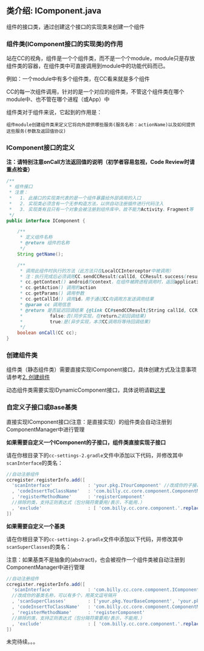 ## 类介绍: IComponent.java

组件的接口类，通过创建这个接口的实现类来创建一个组件

### 组件类(IComponent接口的实现类)的作用

站在CC的视角，组件是一个个组件类，而不是一个个module，module只是存放组件类的容器，在组件类中可直接调用到module中的功能代码而已。

例如：一个module中有多个组件类，在CC看来就是多个组件

CC的每一次组件调用，针对的是一个对应的组件类，不管这个组件类在哪个module中、也不管在哪个进程（或App）中

组件类对于组件来说，它起到的作用是：

    组件module创建组件类来定义它将向外提供哪些服务(服务名称：actionName)以及如何提供这些服务(参数及返回值协议)

### IComponent接口的定义


__注：请特别注意onCall方法返回值的说明（初学者容易忽视，Code Review时请重点检查）__

```java
/**
 * 组件接口
 * 注意：
 *   1. 此接口的实现类代表的是一个组件暴露给外部调用的入口
 *   2. 实现类必须含有一个无参构造方法，以供自动注册插件进行代码注入
 *   3. 实现类有且只有一个对象会被注册到组件库中，故不能为Activity、Fragment等
 */
public interface IComponent {

    /**
     * 定义组件名称
     * @return 组件的名称
     */
    String getName();

    /**
     * 调用此组件时执行的方法（此方法只在LocalCCInterceptor中被调用）
     * 注：执行完成后必须调用CC.sendCCResult(callId, CCResult.success(result));
     * cc.getContext() android的context，在组件被跨进程调用时，返回application对象
     * cc.getAction() 调用的action
     * cc.getParams() 调用参数
     * cc.getCallId() 调用id，用于通过CC向调用方发送调用结果
     * @param cc 调用信息
     * @return 是否延迟回调结果 {@link CC#sendCCResult(String callId, CCResult result)}
     *          false:否(同步实现，在return之前回调结果)
     *          true:是(异步实现，本次CC调用将等待回调结果)
     */
    boolean onCall(CC cc);
}
```

### 创建组件类

组件类（静态组件类）需要直接实现IComponent接口，具体创建方式及注意事项请参考[2. 创建组件][1]

动态组件类需要实现IDynamicComponent接口，具体说明请戳[这里][2]

### 自定义子接口或Base基类

直接实现IComponent接口(注意：是直接实现）的组件类会自动注册到ComponentManager中进行管理

**如果需要自定义一个IComponent的子接口，组件类直接实现子接口**

请在你根目录下的`cc-settings-2.gradle`文件中添加以下代码，并修改其中`scanInterface`的类名：

```groovy
//自动注册组件
ccregister.registerInfo.add([ 
  'scanInterface'             : 'your.pkg.IYourComponent' //改成你的子接口类名
  , 'codeInsertToClassName'   : 'com.billy.cc.core.component.ComponentManager'
  , 'registerMethodName'      : 'registerComponent'
  //排除的类，支持正则表达式（包分隔符需要用/表示，不能用.）
  , 'exclude'                 : [ 'com.billy.cc.core.component.'.replaceAll("\\.", "/") + ".*" ]
])
```


**如果需要自定义一个基类**

请在你根目录下的`cc-settings-2.gradle`文件中添加以下代码，并修改其中`scanSuperClasses`的类名：

注意：如果基类不是抽象的(abstract)，也会被视作一个组件类被自动注册到ComponentManager中进行管理

```groovy
//自动注册组件
ccregister.registerInfo.add([ 
  'scanInterface'             : 'com.billy.cc.core.component.IComponent'
  //改成你的基类名称，可以有多个，用英文逗号隔开
  , 'scanSuperClasses'        : ['your.pkg.YourBaseComponent', 'your.pkg.YourBaseComponent2'] 
  , 'codeInsertToClassName'   : 'com.billy.cc.core.component.ComponentManager'
  , 'registerMethodName'      : 'registerComponent'
  //排除的类，支持正则表达式（包分隔符需要用/表示，不能用.）
  , 'exclude'                 : [ 'com.billy.cc.core.component.'.replaceAll("\\.", "/") + ".*" ]
])
```

未完待续。。。




[1]: #/integration-create-component
[2]: #/manual-IDynamicComponent
